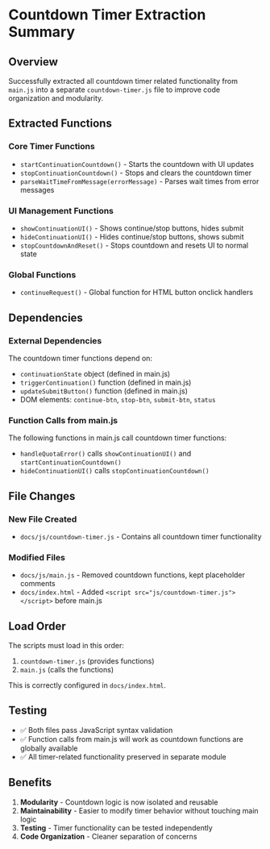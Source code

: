 # Countdown Timer Extraction Summary

## Overview
Successfully extracted all countdown timer related functionality from `main.js` into a separate `countdown-timer.js` file to improve code organization and modularity.

## Extracted Functions

### Core Timer Functions
- `startContinuationCountdown()` - Starts the countdown with UI updates
- `stopContinuationCountdown()` - Stops and clears the countdown timer
- `parseWaitTimeFromMessage(errorMessage)` - Parses wait times from error messages

### UI Management Functions  
- `showContinuationUI()` - Shows continue/stop buttons, hides submit
- `hideContinuationUI()` - Hides continue/stop buttons, shows submit
- `stopCountdownAndReset()` - Stops countdown and resets UI to normal state

### Global Functions
- `continueRequest()` - Global function for HTML button onclick handlers

## Dependencies

### External Dependencies
The countdown timer functions depend on:
- `continuationState` object (defined in main.js)
- `triggerContinuation()` function (defined in main.js)  
- `updateSubmitButton()` function (defined in main.js)
- DOM elements: `continue-btn`, `stop-btn`, `submit-btn`, `status`

### Function Calls from main.js
The following functions in main.js call countdown timer functions:
- `handleQuotaError()` calls `showContinuationUI()` and `startContinuationCountdown()`
- `hideContinuationUI()` calls `stopContinuationCountdown()`

## File Changes

### New File Created
- `docs/js/countdown-timer.js` - Contains all countdown timer functionality

### Modified Files
- `docs/js/main.js` - Removed countdown functions, kept placeholder comments
- `docs/index.html` - Added `<script src="js/countdown-timer.js"></script>` before main.js

## Load Order
The scripts must load in this order:
1. `countdown-timer.js` (provides functions)
2. `main.js` (calls the functions)

This is correctly configured in `docs/index.html`.

## Testing
- ✅ Both files pass JavaScript syntax validation
- ✅ Function calls from main.js will work as countdown functions are globally available
- ✅ All timer-related functionality preserved in separate module

## Benefits
1. **Modularity** - Countdown logic is now isolated and reusable
2. **Maintainability** - Easier to modify timer behavior without touching main logic
3. **Testing** - Timer functionality can be tested independently
4. **Code Organization** - Cleaner separation of concerns